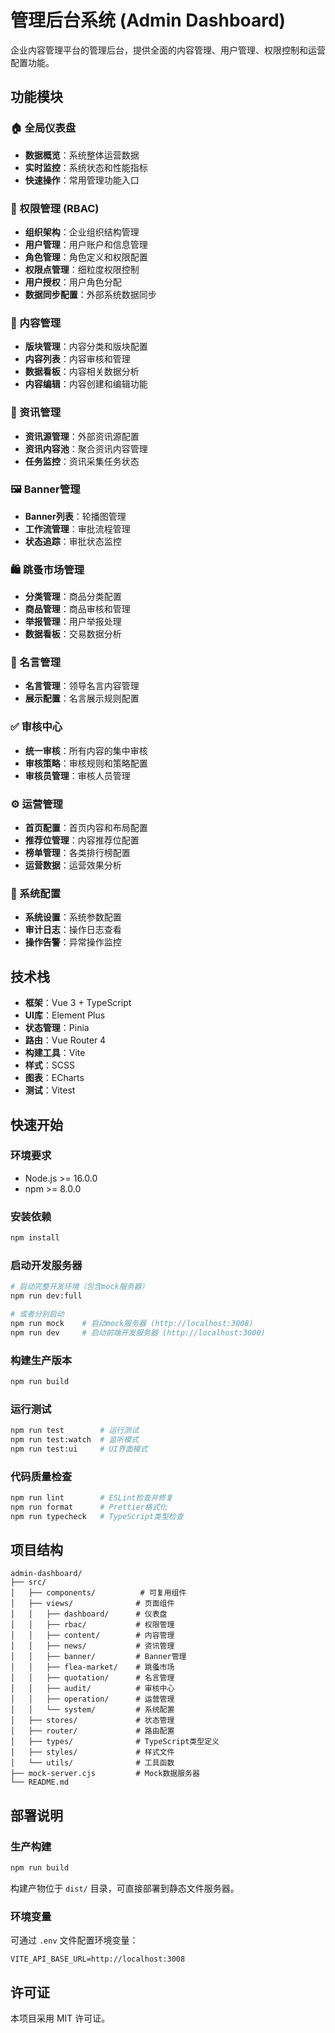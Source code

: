 # 管理后台系统 (Admin Dashboard)

企业内容管理平台的管理后台，提供全面的内容管理、用户管理、权限控制和运营配置功能。

## 功能模块

### 🏠 全局仪表盘
- **数据概览**：系统整体运营数据
- **实时监控**：系统状态和性能指标
- **快速操作**：常用管理功能入口

### 🔐 权限管理 (RBAC)
- **组织架构**：企业组织结构管理
- **用户管理**：用户账户和信息管理
- **角色管理**：角色定义和权限配置
- **权限点管理**：细粒度权限控制
- **用户授权**：用户角色分配
- **数据同步配置**：外部系统数据同步

### 📄 内容管理
- **版块管理**：内容分类和版块配置
- **内容列表**：内容审核和管理
- **数据看板**：内容相关数据分析
- **内容编辑**：内容创建和编辑功能

### 📰 资讯管理
- **资讯源管理**：外部资讯源配置
- **资讯内容池**：聚合资讯内容管理
- **任务监控**：资讯采集任务状态

### 🖼️ Banner管理
- **Banner列表**：轮播图管理
- **工作流管理**：审批流程管理
- **状态追踪**：审批状态监控

### 🛍️ 跳蚤市场管理
- **分类管理**：商品分类配置
- **商品管理**：商品审核和管理
- **举报管理**：用户举报处理
- **数据看板**：交易数据分析

### 💬 名言管理
- **名言管理**：领导名言内容管理
- **展示配置**：名言展示规则配置

### ✅ 审核中心
- **统一审核**：所有内容的集中审核
- **审核策略**：审核规则和策略配置
- **审核员管理**：审核人员管理

### ⚙️ 运营管理
- **首页配置**：首页内容和布局配置
- **推荐位管理**：内容推荐位配置
- **榜单管理**：各类排行榜配置
- **运营数据**：运营效果分析

### 🔧 系统配置
- **系统设置**：系统参数配置
- **审计日志**：操作日志查看
- **操作告警**：异常操作监控

## 技术栈

- **框架**：Vue 3 + TypeScript
- **UI库**：Element Plus
- **状态管理**：Pinia
- **路由**：Vue Router 4
- **构建工具**：Vite
- **样式**：SCSS
- **图表**：ECharts
- **测试**：Vitest

## 快速开始

### 环境要求

- Node.js >= 16.0.0
- npm >= 8.0.0

### 安装依赖

```bash
npm install
```

### 启动开发服务器

```bash
# 启动完整开发环境（包含mock服务器）
npm run dev:full

# 或者分别启动
npm run mock    # 启动mock服务器 (http://localhost:3008)
npm run dev     # 启动前端开发服务器 (http://localhost:3000)
```

### 构建生产版本

```bash
npm run build
```

### 运行测试

```bash
npm run test        # 运行测试
npm run test:watch  # 监听模式
npm run test:ui     # UI界面模式
```

### 代码质量检查

```bash
npm run lint        # ESLint检查并修复
npm run format      # Prettier格式化
npm run typecheck   # TypeScript类型检查
```

## 项目结构

```
admin-dashboard/
├── src/
│   ├── components/          # 可复用组件
│   ├── views/              # 页面组件
│   │   ├── dashboard/      # 仪表盘
│   │   ├── rbac/           # 权限管理
│   │   ├── content/        # 内容管理
│   │   ├── news/           # 资讯管理
│   │   ├── banner/         # Banner管理
│   │   ├── flea-market/    # 跳蚤市场
│   │   ├── quotation/      # 名言管理
│   │   ├── audit/          # 审核中心
│   │   ├── operation/      # 运营管理
│   │   └── system/         # 系统配置
│   ├── stores/             # 状态管理
│   ├── router/             # 路由配置
│   ├── types/              # TypeScript类型定义
│   ├── styles/             # 样式文件
│   └── utils/              # 工具函数
├── mock-server.cjs         # Mock数据服务器
└── README.md
```

## 部署说明

### 生产构建
```bash
npm run build
```

构建产物位于 `dist/` 目录，可直接部署到静态文件服务器。

### 环境变量
可通过 `.env` 文件配置环境变量：
```
VITE_API_BASE_URL=http://localhost:3008
```

## 许可证

本项目采用 MIT 许可证。
